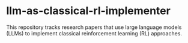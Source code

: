 # llm-as-classical-rl-implementer
This repository tracks research papers that use large language models (LLMs) to implement classical reinforcement learning (RL) approaches.
